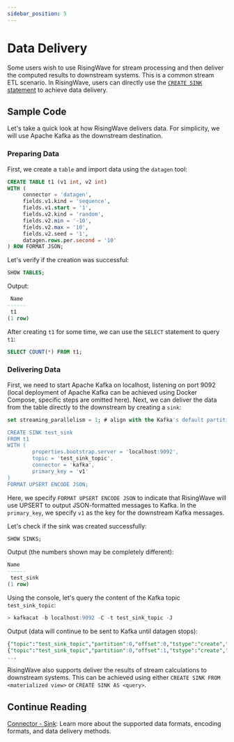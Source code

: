 ```yaml
---
sidebar_position: 5
---
```


# Data Delivery

Some users wish to use RisingWave for stream processing and then deliver the computed results to downstream systems. This is a common stream ETL scenario.
In RisingWave, users can directly use the [`CREATE SINK` statement](https://docs.risingwave.com/docs/current/sql-create-sink/) to achieve data delivery.

## Sample Code

Let's take a quick look at how RisingWave delivers data. For simplicity, we will use Apache Kafka as the downstream destination.

### Preparing Data

First, we create a `table` and import data using the `datagen` tool:

```sql
CREATE TABLE t1 (v1 int, v2 int)
WITH (
     connector = 'datagen',
     fields.v1.kind = 'sequence',
     fields.v1.start = '1',
     fields.v2.kind = 'random',
     fields.v2.min = '-10',
     fields.v2.max = '10',
     fields.v2.seed = '1',
     datagen.rows.per.second = '10'
) ROW FORMAT JSON;
```

Let's verify if the creation was successful:

```sql
SHOW TABLES;
```

Output:

```sql
 Name
------
 t1
(1 row)
```

After creating `t1` for some time, we can use the `SELECT` statement to query `t1`:

```sql
SELECT COUNT(*) FROM t1;
```

### Delivering Data

First, we need to start Apache Kafka on localhost, listening on port 9092 (local deployment of Apache Kafka can be achieved using Docker Compose, specific steps are omitted here). Next, we can deliver the data from the table directly to the downstream by creating a `sink`:

```sql
set streaming_parallelism = 1; # align with the Kafka's default partition number to prevent producer error

CREATE SINK test_sink
FROM t1 
WITH (
        properties.bootstrap.server = 'localhost:9092',
        topic = 'test_sink_topic',
        connector = 'kafka',
        primary_key = 'v1'
)
FORMAT UPSERT ENCODE JSON;
```

Here, we specify `FORMAT UPSERT ENCODE JSON` to indicate that RisingWave will use UPSERT to output JSON-formatted messages to Kafka. In the `primary_key`, we specify `v1` as the key for the downstream Kafka messages.

Let's check if the sink was created successfully:

```sql
SHOW SINKS;
```

Output (the numbers shown may be completely different):

```sql
Name 
------
 test_sink
(1 row)
```

Using the console, let's query the content of the Kafka topic `test_sink_topic`:

```sql
> kafkacat -b localhost:9092 -C -t test_sink_topic -J
```

Output (data will continue to be sent to Kafka until datagen stops):

```sql
{"topic":"test_sink_topic","partition":0,"offset":0,"tstype":"create","ts":1700201806289,"broker":-1,"key":"{\"v1\":1}","payload":"{\"v1\":1,\"v2\":7}"}
{"topic":"test_sink_topic","partition":0,"offset":1,"tstype":"create","ts":1700201806289,"broker":-1,"key":"{\"v1\":2}","payload":"{\"v1\":2,\"v2\":5}"}
...

```

RisingWave also supports deliver the results of stream calculations to downstream systems. This can be achieved using either `CREATE SINK FROM <materialized view>` or `CREATE SINK AS <query>`.

## Continue Reading

[Connector - Sink](/docs/basics/connector.md#sink): Learn more about the supported data formats, encoding formats, and data delivery methods.
